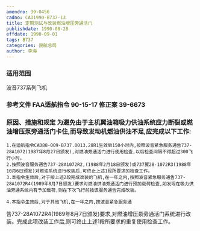 ```yaml
---
amendno: 39-0456
cadno: CAD1990-B737-13
title: 定期测试与改装燃油增压旁通活门
publishdate: 1990-08-28
effdate: 1990-09-01
tags: B737
categories: 民航总局
author: 李海
---
```


### 适用范围 
波音737系列飞机

### 参考文件    FAA适航指令 90-15-17 修正案 39-6673 

### 原因、措施和规定 为避免由于主机翼油箱吸力供油系统应力断裂或燃油增压泵旁通活门卡住,而导致发动机燃油供油不足,应完成以下工作: 
    1.在适航指令CAD88-009-B737.0013.28R1生效后150小时内,按照波音紧急服务通告737-28A1072(1987年8月27日颁发),对燃油旁通活门进行使用检查,以后检查间隔不得超过300飞行小时。 
    2.按照波音服务通告737-28A1072R2,(1988年2月18日颁发)或737翼28-1072R3(1988年10月6日颁发)对燃油系统进行改装后,可终止上述1段所要求的检查工作。 
    3.本指令生效后,对于按上述2段完成改装的飞机,在一年之内,按照波音紧急服务通告737-28A1072R4(1989年8月7日颁发)要求对燃油供油旁通活门进行预加载荷检查,如发现在吸力供油旁通系统内有予加载荷,则在下次飞行前按该服务通告完成改装。 

    4.本指令生效后,对于其他飞机,在一年之内,按波音紧急服务通
  
告737-28A1072R4(1989年8月7日颁发)要求,对燃油增压泵旁通活门系统进行改装。完成此项改装工作后,则可终止上述1段所要求的重复使用检查工作。
